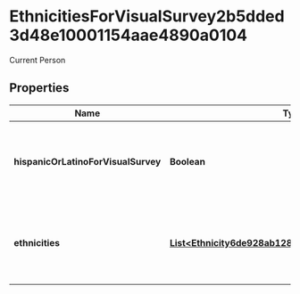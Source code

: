 

# EthnicitiesForVisualSurvey2b5dded3d48e10001154aae4890a0104

Current Person

## Properties

| Name | Type | Description | Notes |
|------------ | ------------- | ------------- | -------------|
|**hispanicOrLatinoForVisualSurvey** | **Boolean** | True if the person is indicated as Hispanic or Latino for visual survey. |  [optional] |
|**ethnicities** | [**List&lt;Ethnicity6de928ab1284100058892e53dac501d1&gt;**](Ethnicity6de928ab1284100058892e53dac501d1.md) | The ethnicities indicated on the person&#39;s visual survey. |  [optional] |




